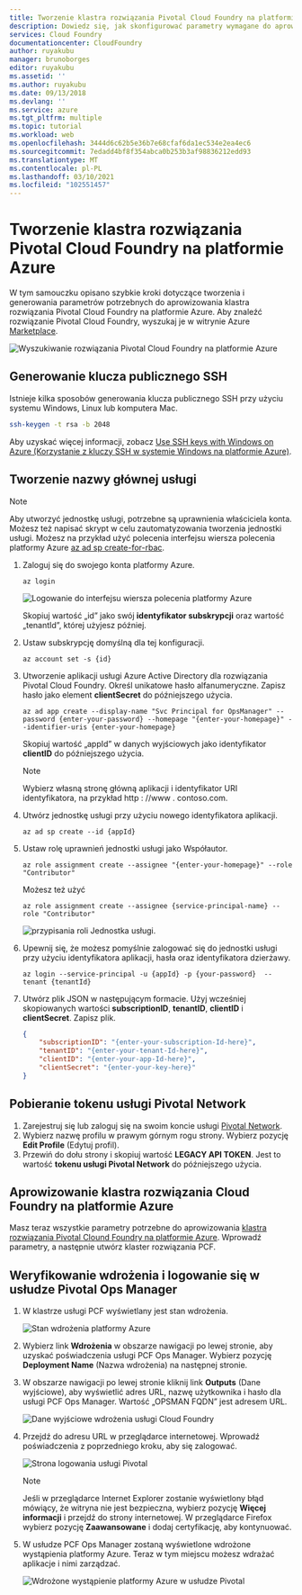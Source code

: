 ```yaml
---
title: Tworzenie klastra rozwiązania Pivotal Cloud Foundry na platformie Azure
description: Dowiedz się, jak skonfigurować parametry wymagane do aprowizowania klastra rozwiązania Pivotal Cloud Foundry na platformie Azure
services: Cloud Foundry
documentationcenter: CloudFoundry
author: ruyakubu
manager: brunoborges
editor: ruyakubu
ms.assetid: ''
ms.author: ruyakubu
ms.date: 09/13/2018
ms.devlang: ''
ms.service: azure
ms.tgt_pltfrm: multiple
ms.topic: tutorial
ms.workload: web
ms.openlocfilehash: 3444d6c62b5e36b7e68cfaf6da1ec534e2ea4ec6
ms.sourcegitcommit: 7edadd4bf8f354abca0b253b3af98836212edd93
ms.translationtype: MT
ms.contentlocale: pl-PL
ms.lasthandoff: 03/10/2021
ms.locfileid: "102551457"
---
```

# <a name="create-a-pivotal-cloud-foundry-cluster-on-azure"></a>Tworzenie klastra rozwiązania Pivotal Cloud Foundry na platformie Azure

W tym samouczku opisano szybkie kroki dotyczące tworzenia i generowania parametrów potrzebnych do aprowizowania klastra rozwiązania Pivotal Cloud Foundry na platformie Azure. Aby znaleźć rozwiązanie Pivotal Cloud Foundry, wyszukaj je w witrynie Azure [Marketplace](https://azuremarketplace.microsoft.com/marketplace/apps/pivotal.pivotal-cloud-foundry).

![Wyszukiwanie rozwiązania Pivotal Cloud Foundry na platformie Azure](media/deploy/pcf-marketplace.png)


## <a name="generate-an-ssh-public-key"></a>Generowanie klucza publicznego SSH

Istnieje kilka sposobów generowania klucza publicznego SSH przy użyciu systemu Windows, Linux lub komputera Mac.

```Bash
ssh-keygen -t rsa -b 2048
```

Aby uzyskać więcej informacji, zobacz [Use SSH keys with Windows on Azure (Korzystanie z kluczy SSH w systemie Windows na platformie Azure)](../virtual-machines/linux/ssh-from-windows.md).

## <a name="create-a-service-principal"></a>Tworzenie nazwy głównej usługi

> [!NOTE]
>
> Aby utworzyć jednostkę usługi, potrzebne są uprawnienia właściciela konta. Możesz też napisać skrypt w celu zautomatyzowania tworzenia jednostki usługi. Możesz na przykład użyć polecenia interfejsu wiersza polecenia platformy Azure [az ad sp create-for-rbac](/cli/azure/ad/sp).

1. Zaloguj się do swojego konta platformy Azure.

    ```azurecli
    az login
    ```

    ![Logowanie do interfejsu wiersza polecenia platformy Azure](media/deploy/az-login-output.png )
 
    Skopiuj wartość „id” jako swój **identyfikator subskrypcji** oraz wartość „tenantId”, której użyjesz później.

2. Ustaw subskrypcję domyślną dla tej konfiguracji.

    ```azurecli
    az account set -s {id}
    ```

3. Utworzenie aplikacji usługi Azure Active Directory dla rozwiązania Pivotal Cloud Foundry. Określ unikatowe hasło alfanumeryczne. Zapisz hasło jako element **clientSecret** do późniejszego użycia.

    ```azurecli
    az ad app create --display-name "Svc Principal for OpsManager" --password {enter-your-password} --homepage "{enter-your-homepage}" --identifier-uris {enter-your-homepage}
    ```

    Skopiuj wartość „appId” w danych wyjściowych jako identyfikator **clientID** do późniejszego użycia.

    > [!NOTE]
    >
    > Wybierz własną stronę główną aplikacji i identyfikator URI identyfikatora, na przykład http \: //www \. contoso.com.

4. Utwórz jednostkę usługi przy użyciu nowego identyfikatora aplikacji.

    ```azurecli
    az ad sp create --id {appId}
    ```

5. Ustaw rolę uprawnień jednostki usługi jako Współautor.

    ```azurecli
    az role assignment create --assignee "{enter-your-homepage}" --role "Contributor"
    ```

    Możesz też użyć

    ```azurecli
    az role assignment create --assignee {service-principal-name} --role "Contributor"
    ```

    ![przypisania roli Jednostka usługi.](media/deploy/svc-princ.png )

6. Upewnij się, że możesz pomyślnie zalogować się do jednostki usługi przy użyciu identyfikatora aplikacji, hasła oraz identyfikatora dzierżawy.

    ```azurecli
    az login --service-principal -u {appId} -p {your-password}  --tenant {tenantId}
    ```

7. Utwórz plik JSON w następującym formacie. Użyj wcześniej skopiowanych wartości **subscriptionID**, **tenantID**, **clientID** i **clientSecret**. Zapisz plik.

    ```json
    {
        "subscriptionID": "{enter-your-subscription-Id-here}",
        "tenantID": "{enter-your-tenant-Id-here}",
        "clientID": "{enter-your-app-Id-here}",
        "clientSecret": "{enter-your-key-here}"
    }
    ```

## <a name="get-the-pivotal-network-token"></a>Pobieranie tokenu usługi Pivotal Network

1. Zarejestruj się lub zaloguj się na swoim koncie usługi [Pivotal Network](https://network.pivotal.io).
2. Wybierz nazwę profilu w prawym górnym rogu strony. Wybierz pozycję **Edit Profile** (Edytuj profil).
3. Przewiń do dołu strony i skopiuj wartość **LEGACY API TOKEN**. Jest to wartość **tokenu usługi Pivotal Network** do późniejszego użycia.

## <a name="provision-your-cloud-foundry-cluster-on-azure"></a>Aprowizowanie klastra rozwiązania Cloud Foundry na platformie Azure

Masz teraz wszystkie parametry potrzebne do aprowizowania [klastra rozwiązania Pivotal Clound Foundry na platformie Azure](https://azuremarketplace.microsoft.com/marketplace/apps/pivotal.pivotal-cloud-foundry).
Wprowadź parametry, a następnie utwórz klaster rozwiązania PCF.

## <a name="verify-the-deployment-and-sign-in-to-the-pivotal-ops-manager"></a>Weryfikowanie wdrożenia i logowanie się w usłudze Pivotal Ops Manager

1. W klastrze usługi PCF wyświetlany jest stan wdrożenia.

    ![Stan wdrożenia platformy Azure](media/deploy/deployment.png )

2. Wybierz link **Wdrożenia** w obszarze nawigacji po lewej stronie, aby uzyskać poświadczenia usługi PCF Ops Manager. Wybierz pozycję **Deployment Name** (Nazwa wdrożenia) na następnej stronie.
3. W obszarze nawigacji po lewej stronie kliknij link **Outputs** (Dane wyjściowe), aby wyświetlić adres URL, nazwę użytkownika i hasło dla usługi PCF Ops Manager. Wartość „OPSMAN FQDN” jest adresem URL.
 
    ![Dane wyjściowe wdrożenia usługi Cloud Foundry](media/deploy/deploy-outputs.png )
 
4. Przejdź do adresu URL w przeglądarce internetowej. Wprowadź poświadczenia z poprzedniego kroku, aby się zalogować.

    ![Strona logowania usługi Pivotal](media/deploy/pivotal-login.png )
         
    > [!NOTE]
    >
    > Jeśli w przeglądarce Internet Explorer zostanie wyświetlony błąd mówiący, że witryna nie jest bezpieczna, wybierz pozycję **Więcej informacji** i przejdź do strony internetowej. W przeglądarce Firefox wybierz pozycję **Zaawansowane** i dodaj certyfikację, aby kontynuować.

5. W usłudze PCF Ops Manager zostaną wyświetlone wdrożone wystąpienia platformy Azure. Teraz w tym miejscu możesz wdrażać aplikacje i nimi zarządzać.
               
    ![Wdrożone wystąpienie platformy Azure w usłudze Pivotal](media/deploy/ops-mgr.png )
